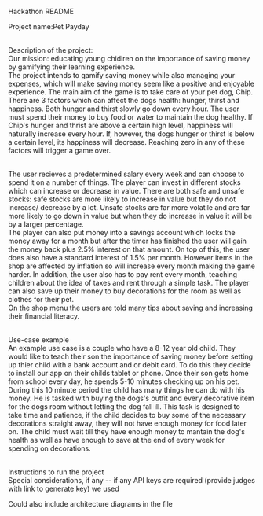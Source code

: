 Hackathon <WHACK> README<br>

Project name:Pet Payday<br><br>

Description of the project:<br>
Our mission: educating young chidlren on the importance of saving money by gamifying their learning experience. <br>
The project intends to gamify saving money while also managing your expenses, which will make saving money seem like a positive and enjoyable experience. The main aim of the game is to take care of your pet dog, Chip. There are 3 factors which can affect the dogs health: hunger, thirst and happiness. Both hunger and thirst slowly go down every hour. The user must spend their money to buy food or water to maintain the dog healthy. If Chip's hunger and thrist are above a certain high level, happiness will naturally increase every hour. If, however, the dogs hunger or thirst is below a certain level, its happiness will decrease. Reaching zero in any of these factors will trigger a game over. <br><br>

The user recieves a predetermined salary every week and can choose to spend it on a number of things. The player can invest in different stocks which can increase or decrease in value. There are both safe and unsafe stocks: safe stocks are more likely to increase in value but they do not increase/ decrease by a lot. Unsafe stocks are far more volatile and are far more likely to go down in value but when they do increase in value it will be by a larger percentage. <br>
The player can also put money into a savings account which locks the money away for a month but after the timer has finished the user will gain the money back plus 2.5% interest on that amount. On top of this, the user does also have a standard interest of 1.5% per month. However items in the shop are affected by inflation so will increase every month making the game harder. In addition, the user also has to pay rent every month, teaching children about the idea of taxes and rent through a simple task. The player can also save up their money to buy decorations for the room as well as clothes for their pet. <br>
On the shop menu the users are told many tips about saving and increasing their financial literacy.
<br><br>

Use-case example<br>
An example use case is a couple who have a 8-12 year old child. They would like to teach their son the importance of saving money before setting up thier child with a bank account and or debit card. To do this they decide to install our app on their childs tablet or phone. Once their son gets home from school every day, he spends 5-10 minutes checking up on his pet. During this 10 minute period the child has many things he can do with his money. He is tasked with buying the dogs's outfit and every decorative item for the dogs room without letting the dog fall ill. This task is designed to take time and patience, if the child decides to buy some of the necessary decorations straight away, they will not have enough money for food later on. The child must wait till they have enough money to mantain the dog's health as well as have enough to save at the end of every week for spending on decorations. <br><br>

Instructions to run the project<br>
Special considerations, if any -- if any API keys are required (provide judges with link to generate key)
we used 

Could also include architecture diagrams in the file
